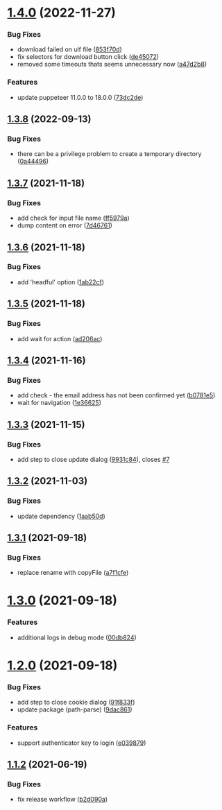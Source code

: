 # [1.4.0](https://github.com/mob-sakai/unity-activate/compare/v1.3.8...v1.4.0) (2022-11-27)


### Bug Fixes

* download failed on ulf file ([853f70d](https://github.com/mob-sakai/unity-activate/commit/853f70d31fba51ccf63b396473c21fd0dc7ef0eb))
* fix selectors for download button click ([de45072](https://github.com/mob-sakai/unity-activate/commit/de450724d331c2f110c0825f6cbc62f9de265b24))
* removed some timeouts thats seems unnecessary now ([a47d2b8](https://github.com/mob-sakai/unity-activate/commit/a47d2b8986992139071cfd263a1d9a0654105b1f))


### Features

* update puppeteer 11.0.0 to 18.0.0 ([73dc2de](https://github.com/mob-sakai/unity-activate/commit/73dc2dea5bc38033e9d4302dfbd386e7c3ffcf9a))

## [1.3.8](https://github.com/mob-sakai/unity-activate/compare/v1.3.7...v1.3.8) (2022-09-13)


### Bug Fixes

* there can be a privilege problem to create a temporary directory ([0a44496](https://github.com/mob-sakai/unity-activate/commit/0a444964d57486cf8a5d52287ba27762aa1ad18a))

## [1.3.7](https://github.com/mob-sakai/unity-activate/compare/v1.3.6...v1.3.7) (2021-11-18)


### Bug Fixes

* add check for input file name ([ff5979a](https://github.com/mob-sakai/unity-activate/commit/ff5979afda3180cd0b0be85809b9d9b1da92a79f))
* dump content on error ([7d46761](https://github.com/mob-sakai/unity-activate/commit/7d467612331ee8d96e758d65a3f31bfffbad189c))

## [1.3.6](https://github.com/mob-sakai/unity-activate/compare/v1.3.5...v1.3.6) (2021-11-18)


### Bug Fixes

* add 'headful' option ([1ab22cf](https://github.com/mob-sakai/unity-activate/commit/1ab22cf3ee521aeebfbb3821ddc37a84b672d0af))

## [1.3.5](https://github.com/mob-sakai/unity-activate/compare/v1.3.4...v1.3.5) (2021-11-18)


### Bug Fixes

* add wait for action ([ad206ac](https://github.com/mob-sakai/unity-activate/commit/ad206ac6b8f02aa49dd74c83e7ae0b07b135e734))

## [1.3.4](https://github.com/mob-sakai/unity-activate/compare/v1.3.3...v1.3.4) (2021-11-16)


### Bug Fixes

* add check - the email address has not been confirmed yet ([b0781e5](https://github.com/mob-sakai/unity-activate/commit/b0781e53a7b4cc84ebd4360f6f847ae281cfad98))
* wait for navigation ([1e36625](https://github.com/mob-sakai/unity-activate/commit/1e366252ef2ba0b71cdc2662a35e698a8d984690))

## [1.3.3](https://github.com/mob-sakai/unity-activate/compare/v1.3.2...v1.3.3) (2021-11-15)


### Bug Fixes

* add step to close update dialog ([9931c84](https://github.com/mob-sakai/unity-activate/commit/9931c8457d4a8b9c5678b3a09b1c51cd19886d5a)), closes [#7](https://github.com/mob-sakai/unity-activate/issues/7)

## [1.3.2](https://github.com/mob-sakai/unity-activate/compare/v1.3.1...v1.3.2) (2021-11-03)


### Bug Fixes

* update dependency ([1aab50d](https://github.com/mob-sakai/unity-activate/commit/1aab50df8f037de04d767149ce965792521befb3))

## [1.3.1](https://github.com/mob-sakai/unity-activate/compare/v1.3.0...v1.3.1) (2021-09-18)


### Bug Fixes

* replace rename with copyFile ([a7f1cfe](https://github.com/mob-sakai/unity-activate/commit/a7f1cfed03c696bc31c2b81a5e52441814478488))

# [1.3.0](https://github.com/mob-sakai/unity-activate/compare/v1.2.0...v1.3.0) (2021-09-18)


### Features

* additional logs in debug mode ([00db824](https://github.com/mob-sakai/unity-activate/commit/00db8244ef7f9b2e63de979d6f1dad081eb87357))

# [1.2.0](https://github.com/mob-sakai/unity-activate/compare/v1.1.2...v1.2.0) (2021-09-18)


### Bug Fixes

* add step to close cookie dialog ([91f833f](https://github.com/mob-sakai/unity-activate/commit/91f833ff63af6e23dca4fbb345ef0d692b991f0f))
* update package (path-parse) ([9dac861](https://github.com/mob-sakai/unity-activate/commit/9dac8613738261a023e86dcca74cf06174afc5af))


### Features

* support authenticator key to login ([e039879](https://github.com/mob-sakai/unity-activate/commit/e03987958bc05f1ab6dcaef2f978479e1c37294f))

## [1.1.2](https://github.com/mob-sakai/unity-activate/compare/v1.1.1...v1.1.2) (2021-06-19)


### Bug Fixes

* fix release workflow ([b2d090a](https://github.com/mob-sakai/unity-activate/commit/b2d090afe1672e07f9fa00928ed0b01e61a21db6))
